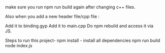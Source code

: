 make sure you run npm run build again after changing c++ files.

Also when you add a new header file/cpp file :

Add it to binding.gyp
Add it to main.cpp
Do npm rebuild and access it via JS.


Steps to run this project-
npm install - install all dependencies
npm run build
node index.js



